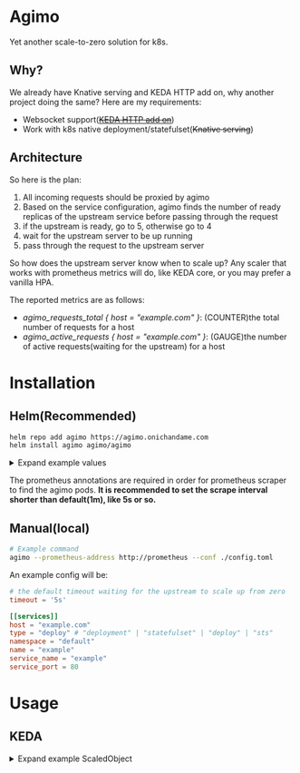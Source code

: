 # Agimo

Yet another scale-to-zero solution for k8s.

## Why?

We already have Knative serving and KEDA HTTP add on, why another project doing the same? Here are my requirements:

- Websocket support([~~KEDA HTTP add on~~](https://github.com/kedacore/http-add-on/issues/654))
- Work with k8s native deployment/statefulset(~~Knative serving~~)

## Architecture

So here is the plan:

1. All incoming requests should be proxied by agimo
2. Based on the service configuration, agimo finds the number of ready replicas of the upstream service before passing through the request
3. if the upstream is ready, go to 5, otherwise go to 4
4. wait for the upstream server to be up running
5. pass through the request to the upstream server

So how does the upstream server know when to scale up? Any scaler that works with prometheus metrics will do, like KEDA core, or you may prefer a vanilla HPA.

The reported metrics are as follows:

- *agimo_requests_total { host = "example.com" }*: (COUNTER)the total number of requests for a host
- *agimo_active_requests { host = "example.com" }*: (GAUGE)the number of active requests(waiting for the upstream) for a host

# Installation

## Helm(Recommended)

```bash
helm repo add agimo https://agimo.onichandame.com
helm install agimo agimo/agimo
```

<details>
<summary>Expand example values</summary>

```yaml
config: |
  timeout = '30s'
  [[services]]
  host = 'example.com'
  type = 'deployment'
  namespace = 'example'
  name = 'example'
  service_name = 'example'
  service_port = 80
podAnnotations:
  prometheus.io/scrape: "true"
  prometheus.io/scheme: "http"
  prometheus.io/path: "/"
  prometheus.io/port: "9090"
prometheus:
  address: http://prometheus-server.prometheus.svc.cluster.local
```

</details>

The prometheus annotations are required in order for prometheus scraper to find the agimo pods. **It is recommended to set the scrape interval shorter than default(1m), like 5s or so.**

## Manual(local)

```bash
# Example command
agimo --prometheus-address http://prometheus --conf ./config.toml
```

An example config will be:

```toml
# the default timeout waiting for the upstream to scale up from zero
timeout = '5s'

[[services]]
host = "example.com"
type = "deploy" # "deployment" | "statefulset" | "deploy" | "sts"
namespace = "default"
name = "example"
service_name = "example"
service_port = 80
```

# Usage

## KEDA

<details>
<summary>Expand example ScaledObject</summary>

```yaml
apiVersion: keda.sh/v1alpha1
kind: ScaledObject
metadata:
  name: example
  namespace: example
spec:
  cooldownPeriod: 30
  maxReplicaCount: 1 # scale up when there are requests
  minReplicaCount: 0 # scale to zero when there are no requests
  pollingInterval: 2
  scaleTargetRef:
    apiVersion: apps/v1
    kind: Deployment
    name: example
  triggers:
  - metadata:
      # use the rate of requests in the last 1m and the number of active requests(waiting for the upstream/Websocket/SSE) as the metric for scaling.
      query: sum by (host) ((rate(agimo_requests_total{host="example.com"}[1m])) + (agimo_active_requests{host="example.com"}))
      serverAddress: http://prometheus-server.prometheus.svc.cluster.local
      threshold: "1000"
    type: prometheus
```

</details>